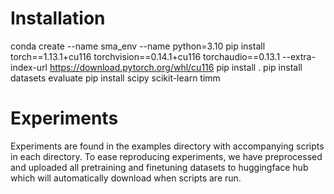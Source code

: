 # Installation
conda create --name sma_env --name python=3.10
pip install torch==1.13.1+cu116 torchvision==0.14.1+cu116 torchaudio==0.13.1 --extra-index-url https://download.pytorch.org/whl/cu116
pip install .
pip install datasets evaluate
pip install scipy scikit-learn timm

# Experiments
Experiments are found in the examples directory with accompanying scripts in each directory. To ease reproducing experiments,
we have preprocessed and uploaded all pretraining and finetuning datasets to huggingface hub which will automatically
download when scripts are run.